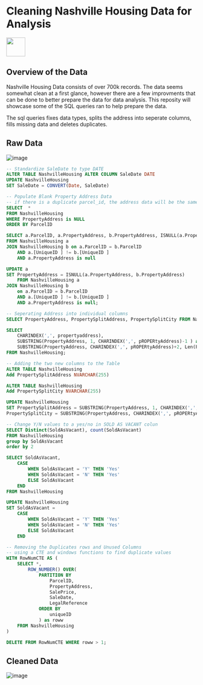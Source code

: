 # Cleaning Nashville Housing Data for Analysis
<img width="50" height="50" src="https://github.com/user-attachments/assets/79bd5fdd-5772-4087-803a-338a21fd65fa">

## Overview of the Data
Nashville Housing Data consists of over 700k records. The data seems somewhat clean at a first glance, however there are a few improvments that can be done to better prepare the data for data analysis. This reposity will showcase some of the SQL queries ran to help prepare the data.

The sql queries fixes data types, splits the address into seperate columns, fills missing data and deletes duplicates. 

## Raw Data
![image](https://github.com/user-attachments/assets/e347c46b-604f-4294-9088-828f5ef09260)

```sql
-- Standardize SaleDate to type DATE
ALTER TABLE NashvilleHousing ALTER COLUMN SaleDate DATE
UPDATE NashvilleHousing
SET SaleDate = CONVERT(Date, SaleDate)
```

```sql
-- Populate Blank Property Address Data
-- if there is a duplicate parcel_id, the address data will be the same 
SELECT  *
FROM NashvilleHousing
WHERE PropertyAddress is NULL
ORDER BY ParcelID

SELECT a.ParcelID, a.PropertyAddress, b.PropertyAddress, ISNULL(a.PropertyAddress, b.PropertyAddress)
FROM NashvilleHousing a 
JOIN NashvilleHousing b on a.ParcelID = b.ParcelID
	AND a.[UniqueID ] != b.[UniqueID ]
	AND a.PropertyAddress is null

UPDATE a
SET PropertyAddress = ISNULL(a.PropertyAddress, b.PropertyAddress)
	FROM NashvilleHousing a 
JOIN NashvilleHousing b
	on a.ParcelID = b.ParcelID
	AND a.[UniqueID ] != b.[UniqueID ]
	AND a.PropertyAddress is null;
```


```sql
-- Seperating Address into individual columns
SELECT PropertyAddress, PropertySplitAddress, PropertySplitCity FROM NashvilleHousing

SELECT 
	CHARINDEX(',', propertyaddress), 
	SUBSTRING(PropertyAddress, 1, CHARINDEX(',', pROPERtyAddress)-1 ) as Address,
	SUBSTRING(PropertyAddress, CHARINDEX(',', pROPERtyAddress)+2, Len(PropertyAddress)) as Address2
FROM NashvilleHousing;

-- Adding the two new columns to the Table
ALTER TABLE NashvilleHousing
Add PropertySplitAddress NVARCHAR(255)

ALTER TABLE NashvilleHousing
Add PropertySplitCity NVARCHAR(255)

UPDATE NashvilleHousing
SET PropertySplitAddress = SUBSTRING(PropertyAddress, 1, CHARINDEX(',', pROPERtyAddress)-1 ),
PropertySplitCity = SUBSTRING(PropertyAddress, CHARINDEX(',', pROPERtyAddress)+2, Len(PropertyAddress))
```

```sql
-- Change Y/N values to a yes/no in SOLD AS VACANT colun
SELECT Distinct(SoldAsVacant), count(SoldAsVacant)
FROM NashvilleHousing
group by SoldAsVacant
order by 2

SELECT SoldAsVacant,
	CASE 
		WHEN SoldAsVacant = 'Y' THEN 'Yes'
		WHEN SoldAsVacant = 'N' THEN 'Yes'
		ELSE SoldAsVacant
	END
FROM NashvilleHousing

UPDATE NashvilleHousing
SET SoldAsVacant = 
	CASE 
		WHEN SoldAsVacant = 'Y' THEN 'Yes'
		WHEN SoldAsVacant = 'N' THEN 'Yes'
		ELSE SoldAsVacant
	END
```

```sql
-- Removing the Duplicates rows and Unused Columns
-- using a CTE and windows functions to find duplicate values
WITH RowNumCTE AS (
	SELECT *,
		ROW_NUMBER() OVER(
			PARTITION BY 
				ParcelID,
				PropertyAddress,
				SalePrice,
				SaleDate,
				LegalReference
			ORDER BY
				uniqueID
			) as roww
	FROM NashvilleHousing
)

DELETE FROM RowNumCTE WHERE roww > 1;
```


## Cleaned Data
![image](https://github.com/user-attachments/assets/162652e0-81da-4545-ad23-1e0c8855a0ed)



